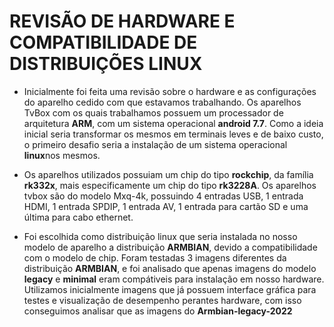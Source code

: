 # REVISÃO DE HARDWARE E COMPATIBILIDADE DE DISTRIBUIÇÕES LINUX 

- Inicialmente foi feita uma revisão sobre o hardware e as configurações do aparelho cedido com que estavamos trabalhando. Os aparelhos TvBox com os quais trabalhamos possuem um processador de arquitetura **ARM**, com um sistema operacional **android 7.7**.
  Como a ideia inicial seria transformar os mesmos em terminais leves e de baixo custo, o primeiro desafio seria a instalação de um sistema operacional **linux**nos mesmos.

- Os aparelhos utilizados possuiam um chip do tipo **rockchip**, da família **rk332x**, mais especificamente um chip do tipo **rk3228A**. Os aparelhos tvbox são do modelo Mxq-4k, possuindo 4 entradas USB, 1 entrada HDMI, 1 entrada SPDIP, 1 entrada AV, 1 entrada para cartão SD e uma última para cabo ethernet.

- Foi escolhida como distribuição linux que seria instalada no nosso modelo de aparelho a distribuição **ARMBIAN**, devido a compatibilidade com o modelo de chip. Foram testadas 3 imagens diferentes da distribuição **ARMBIAN**, e foi analisado que apenas imagens do modelo **legacy** e **minimal** eram compátiveis para instalação em nosso hardware.
Utilizamos inicialmente imagens que já possuem interface gráfica para testes e visualização de desempenho perantes hardware, com isso conseguimos analisar que as imagens do **Armbian-legacy-2022**
